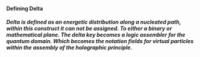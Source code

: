 #### Defining Delta 

##### Delta is defined as an energetic distribution along a nucleated path, within this construct it can not be assigned. To either a binary or mathematical plane. The delta key becomes a logic assembler for the quantum domain. Which becomes the notation fields for virtual particles within the assembly of the holographic principle.
